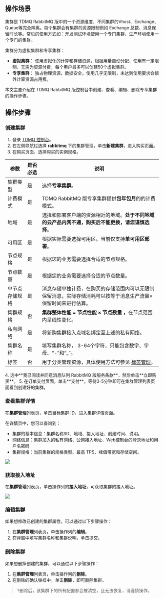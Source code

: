 ## 操作场景

集群是 TDMQ RabbitMQ 版中的一个资源维度，不同集群的Vhost、Exchange、Queue等完全隔离。每个集群会有集群的资源限制例如 Exchange 总数、消息保留时长等。常见的使用方式如：开发测试环境使用一个专门集群，生产环境使用一个专门的集群。

集群分为虚拟集群和专享集群：

- **虚拟集群**： 使用虚拟化的计算和存储资源，根据用量自动分配，使用有一定限制，无需为资源付费，每个用户最多可以创建50个虚拟集群。
- **专享集群**： 独占物理资源，数据安全，使用几乎无限制，未达到使用要求会额外计算资源占用费。

本文主要介绍在 TDMQ RabbitMQ 版控制台中创建、查看、编辑、删除专享集群的操作步骤。



## 操作步骤

### 创建集群

1. 登录 [TDMQ 控制台](https://console.cloud.tencent.com/tdmq)。
2. 在左侧导航栏选择 **rabbitmq** 下的集群管理，单击**新建集群**，进入购买页面。
3. 在购买页面，选择购买的实例规格。
<table>
<thead>
<tr>
<th>参数</th>
<th>是否必选</th>
<th>说明</th>
</tr>
</thead>
<tbody><tr>
<td>集群类型</td>
<td>是</td>
<td>选择<strong>专享集群</strong>。</td>
</tr>
<tr>
<td>计费模式</td>
<td>是</td>
<td>TDMQ RabbitMQ 版专享集群提供<strong>包年包月</strong>的的计费模式。</td>
</tr>
<tr>
<td>地域</td>
<td>是</td>
<td>选择和部署客户端的资源相近的地域。<strong>处于不同地域的云产品内网不通，购买后不能更换，请您谨慎选择</strong>。</td>
</tr>
<tr>
<td>可用区</td>
<td>是</td>
<td>根据实际需要选择可用区。当前仅支持<strong>单可用区部署</strong>。</td>
</tr>
<tr>
<td>节点规格</td>
<td>是</td>
<td>根据您的业务需要选择合适的节点规格。</td>
</tr>
<tr>
<td>节点数量</td>
<td>是</td>
<td>根据您的业务需要选择合适的节点数量。</td>
</tr>
<tr>
<td>单节点存储规格</td>
<td>是</td>
<td>消息存储单独计费，在购买的存储范围内可以无限制保留消息，实际存储消耗可以按等于消息生产流量×保留时间来进行估算。</td>
</tr>
<tr>
<td>集群规格</td>
<td>否</td>
<td><strong>集群整体性能 = 节点性能 × 节点数量 ，</strong>在节点范围内呈线性变化。</td>
</tr>
<tr>
<td>私有网络</td>
<td>是</td>
<td>将新购集群接入点域名绑定至上述的私有网络。</td>
</tr>
<tr>
<td>集群名称</td>
<td>是</td>
<td>填写集群名称， 3-64个字符，只能包含数字、字母、“-”和“_”。</td>
</tr>
<tr>
<td>标签</td>
<td>否</td>
<td>用于分类管理资源，具体使用方法可参见 <a href="https://cloud.tencent.com/document/product/597/33355">标签管理</a>。</td>
</tr>
</tbody></table>
4. 选中**我已阅读并同意消息队列 RabbitMQ 版服务条款**，然后单击**立即购买**。
5. 在订单支付页面，单击**支付**，等待3-5分钟即可在集群管理列表页面看到创建好的集群。




### 查看集群详情

在**集群管理**列表页，单击目标集群 ID，进入集群详情页面。

在详情页中，您可以查询到：

- 集群的基本信息：集群名称/ID、地域、接入地址、创建时间、说明。
- 网络信息：集群加入的私有网络、公网接入地址、Web控制台的登录地址和用户名密码
- 集群规格：当前集群的规格类型、最高 TPS、峰值带宽和存储空间。

![](https://qcloudimg.tencent-cloud.cn/raw/93b5464cd0747be1d11ab75fdd6bb3ad.png)



### 获取接入地址

在**集群管理**列表页，单击操作列的**接入地址**，可获取集群的接入地址。

![](https://qcloudimg.tencent-cloud.cn/raw/28ce6bbf693e87b39320e8a027584b57.png)

### 编辑集群

如果想修改已创建的集群属性，可以通过以下步骤操作：

1. 在**集群管理**列表页，单击操作列的**编辑**。
2. 在弹窗中填写集群名称和集群说明，单击提交。

### 删除集群

如果想删掉创建的集群，可以通过以下步骤操作：

1. 在**集群管理**列表页，单击操作列的**删除**。
2. 在删除的确认弹框中，单击**删除**，即可删除集群。

> ?删除后，该集群下的所有配置都会被清空，且无法恢复，请谨慎操作。
